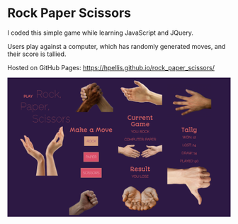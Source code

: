 # Rock Paper Scissors

I coded this simple game while learning JavaScript and JQuery.

Users play against a computer, which has randomly generated moves, and their score is tallied. 

Hosted on GitHub Pages: https://hpellis.github.io/rock_paper_scissors/

![image of game](/final_image/final_version.png?raw=true "Asteroid Watch")
